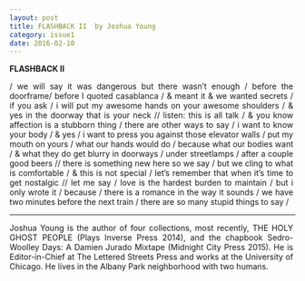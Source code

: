 ```yaml
---
layout: post
title: FLASHBACK II  by Joshua Young
category: issue1
date: 2016-02-10
---
```


<style>
p {
	max-width: 500px;
    text-align: justify;
}
</style>

**FLASHBACK II** 

<p>/ we will say it was dangerous but there wasn’t enough / before the doorframe/ before I quoted casablanca / &amp; meant it &amp; we wanted secrets / if you ask / i will put my awesome hands on your awesome shoulders  / &amp; yes in the doorway that is your neck // listen: this is all talk / &amp; you know affection is a stubborn thing / there are other ways to say / i want to know your body / &amp; yes / i want to press you against those elevator walls / put my mouth on yours / what our hands would do  / because what our bodies want / &amp; what they do get blurry in doorways / under streetlamps / after a couple good beers // there is something new here so we say / but we cling to what is comfortable / &amp; this is not special / let’s remember that when it’s time to get nostalgic // let me say / love is the hardest burden to maintain / but i only wrote it / because  / there is a romance in the way it sounds / we have two minutes before the next train / there are so many stupid things to say /</p>

___

Joshua Young is the author of four collections, most recently, THE HOLY GHOST PEOPLE (Plays Inverse Press 2014), and the chapbook Sedro-Woolley Days: A Damien Jurado Mixtape (Midnight City Press 2015). He is Editor-in-Chief at The Lettered Streets Press and works at the University of Chicago. He lives in the Albany Park neighborhood with two humans.